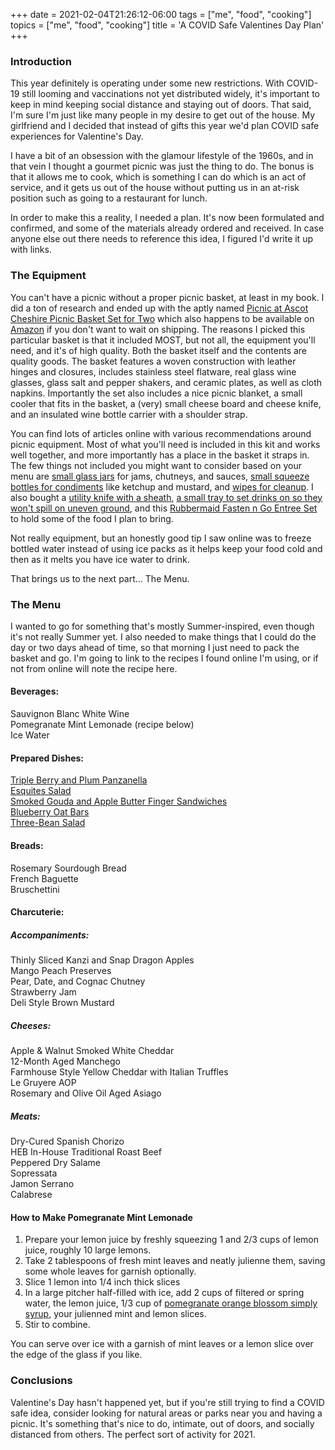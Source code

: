 +++
date = 2021-02-04T21:26:12-06:00
tags = ["me", "food", "cooking"]
topics = ["me", "food", "cooking"]
title = 'A COVID Safe Valentines Day Plan'
+++

### Introduction

This year definitely is operating under some new restrictions.  With COVID-19 still looming and vaccinations not yet distributed widely, it's important to keep in mind keeping social distance and staying out of doors.  That said, I'm sure I'm just like many people in my desire to get out of the house.  My girlfriend and I decided that instead of gifts this year we'd plan COVID safe experiences for Valentine's Day.

I have a bit of an obsession with the glamour lifestyle of the 1960s, and in that vein I thought a gourmet picnic was just the thing to do.  The bonus is that it allows me to cook, which is something I can do which is an act of service, and it gets us out of the house without putting us in an at-risk position such as going to a restaurant for lunch.

In order to make this a reality, I needed a plan.  It's now been formulated and confirmed, and some of the materials already ordered and received.  In case anyone else out there needs to reference this idea, I figured I'd write it up with links.


### The Equipment

You can't have a picnic without a proper picnic basket, at least in my book.  I did a ton of research and ended up with the aptly named [Picnic at Ascot Cheshire Picnic Basket Set for Two](http://www.picnicatascot.com/main/default/ProductsDetail.aspx?id=295&cate=95) which also happens to be available on [Amazon](https://www.amazon.com/gp/product/B004ES6E4K/) if you don't want to wait on shipping.  The reasons I picked this particular basket is that it included MOST, but not all, the equipment you'll need, and it's of high quality.  Both the basket itself and the contents are quality goods.  The basket features a woven construction with leather hinges and closures, includes stainless steel flatware, real glass wine glasses, glass salt and pepper shakers, and ceramic plates, as well as cloth napkins.  Importantly the set also includes a nice picnic blanket, a small cooler that fits in the basket, a (very) small cheese board and cheese knife, and an insulated wine bottle carrier with a shoulder strap.

You can find lots of articles online with various recommendations around picnic equipment.  Most of what you'll need is included in this kit and works well together, and more importantly has a place in the basket it straps in.  The few things not included you might want to consider based on your menu are [small glass jars](https://www.amazon.com/gp/product/B08JZG5WN6/) for jams, chutneys, and sauces, [small squeeze bottles for condiments](https://www.amazon.com/gp/product/B07CRDGJ79/) like ketchup and mustard, and [wipes for cleanup](https://www.amazon.com/gp/product/B08LB656S4/).  I also bought a [utility knife with a sheath](https://www.amazon.com/gp/product/B00421ATJK/), [a small tray to set drinks on so they won't spill on uneven ground](https://www.amazon.com/gp/product/B005MKBJEE/), and this [Rubbermaid Fasten n Go Entree Set](https://www.amazon.com/gp/product/B07RCL6WX2/) to hold some of the food I plan to bring.

Not really equipment, but an honestly good tip I saw online was to freeze bottled water instead of using ice packs as it helps keep your food cold and then as it melts you have ice water to drink.

That brings us to the next part... The Menu.


### The Menu  

I wanted to go for something that's mostly Summer-inspired, even though it's not really Summer yet.  I also needed to make things that I could do the day or two days ahead of time, so that morning I just need to pack the basket and go.  I'm going to link to the recipes I found online I'm using, or if not from online will note the recipe here.

#### Beverages:  
Sauvignon Blanc White Wine  
Pomegranate Mint Lemonade (recipe below)  
Ice Water  

#### Prepared Dishes:  
[Triple Berry and Plum Panzanella](https://www.seriouseats.com/recipes/2012/07/summer-fruit-croisstant-panzanella-recipe.html)  
[Esquites Salad](https://www.seriouseats.com/recipes/2012/07/esquites-mexican-street-corn-salad-recipe.html)  
[Smoked Gouda and Apple Butter Finger Sandwiches](https://www.saveur.com/article/Recipes/Smoked-Gouda-and-Apple-Butter-Sandwich/)  
[Blueberry Oat Bars](https://www.food.com/recipe/blueberry-picnic-bars-1600?photo=244687)  
[Three-Bean Salad](https://www.chowhound.com/recipes/three-bean-salad-11802)  

#### Breads:  
Rosemary Sourdough Bread  
French Baguette  
Bruschettini  

#### Charcuterie:  
  
##### Accompaniments:  
Thinly Sliced Kanzi and Snap Dragon Apples  
Mango Peach Preserves  
Pear, Date, and Cognac Chutney  
Strawberry Jam  
Deli Style Brown Mustard  

##### Cheeses:  
Apple & Walnut Smoked White Cheddar  
12-Month Aged Manchego  
Farmhouse Style Yellow Cheddar with Italian Truffles  
Le Gruyere AOP  
Rosemary and Olive Oil Aged Asiago  

##### Meats:  
Dry-Cured Spanish Chorizo  
HEB In-House Traditional Roast Beef  
Peppered Dry Salame  
Sopressata  
Jamon Serrano  
Calabrese  

#### How to Make Pomegranate Mint Lemonade

1. Prepare your lemon juice by freshly squeezing 1 and 2/3 cups of lemon juice, roughly 10 large lemons.  
2. Take 2 tablespoons of fresh mint leaves and neatly julienne them, saving some whole leaves for garnish optionally.  
3. Slice 1 lemon into 1/4 inch thick slices  
4. In a large pitcher half-filled with ice, add 2 cups of filtered or spring water, the lemon juice, 1/3 cup of [pomegranate orange blossom simply syrup](https://www.backyardsodas.com/product/true-grenadine-simple-syrup/), your julienned mint and lemon slices.  
5. Stir to combine.  

You can serve over ice with a garnish of mint leaves or a lemon slice over the edge of the glass if you like.


### Conclusions

Valentine's Day hasn't happened yet, but if you're still trying to find a COVID safe idea, consider looking for natural areas or parks near you and having a picnic.  It's something that's nice to do, intimate, out of doors, and socially distanced from others.  The perfect sort of activity for 2021.
